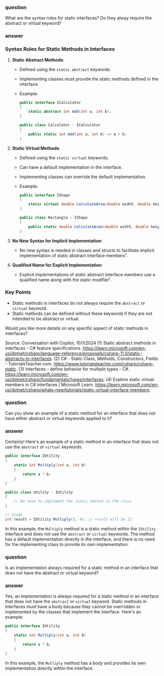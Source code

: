 ### question

What are the syntax rules for static interfaces? Do they alway require the abstract or virtual keyword?

### answer

### Syntax Rules for Static Methods in Interfaces

1. **Static Abstract Methods**:

   - Defined using the `static abstract` keywords.
   - Implementing classes must provide the static methods defined in the interface.
   - Example:

     ```csharp
     public interface ICalculator
     {
         static abstract int Add(int a, int b);
     }

     public class Calculator : ICalculator
     {
         public static int Add(int a, int b) => a + b;
     }
     ```

2. **Static Virtual Methods**:

   - Defined using the `static virtual` keywords.
   - Can have a default implementation in the interface.
   - Implementing classes can override the default implementation.
   - Example:

     ```csharp
     public interface IShape
     {
         static virtual double CalculateArea(double width, double height) => width * height;
     }

     public class Rectangle : IShape
     {
         public static double CalculateArea(double width, double height) => width * height;
     }
     ```

3. **No New Syntax for Implicit Implementation**:

   - No new syntax is needed in classes and structs to facilitate implicit implementation of static abstract interface members¹.

4. **Qualified Name for Explicit Implementation**:
   - Explicit implementations of static abstract interface members use a qualified name along with the static modifier¹.

### Key Points

- Static methods in interfaces do not always require the `abstract` or `virtual` keyword.
- Static methods can be defined without these keywords if they are not intended to be abstract or virtual.

Would you like more details on any specific aspect of static methods in interfaces?

Source: Conversation with Copilot, 10/1/2024
(1) Static abstract methods in interfaces - C# feature specifications. https://learn.microsoft.com/en-us/dotnet/csharp/language-reference/proposals/csharp-11.0/static-abstracts-in-interfaces.
(2) C# - Static Class, Methods, Constructors, Fields - TutorialsTeacher.com. https://www.tutorialsteacher.com/csharp/csharp-static.
(3) Interfaces - define behavior for multiple types - C#. https://learn.microsoft.com/en-us/dotnet/csharp/fundamentals/types/interfaces.
(4) Explore static virtual members in C# interfaces | Microsoft Learn. https://learn.microsoft.com/en-us/dotnet/csharp/whats-new/tutorials/static-virtual-interface-members.

### question

Can you show an example of a static method for an interface that does not have either abstract or virtual keywords applied to it?

### answer

Certainly! Here's an example of a static method in an interface that does not use the `abstract` or `virtual` keywords:

```csharp
public interface IUtility
{
    static int Multiply(int a, int b)
    {
        return a * b;
    }
}

public class Utility : IUtility
{
    // No need to implement the static method in the class
}

// Usage
int result = IUtility.Multiply(3, 4); // result will be 12
```

In this example, the `Multiply` method is a static method within the `IUtility` interface and does not use the `abstract` or `virtual` keywords. The method has a default implementation directly in the interface, and there is no need for the implementing class to provide its own implementation.

### question

Is an implementation always required for a static method in an interface that does not have the abstract or virtual keyword?

### answer

Yes, an implementation is always required for a static method in an interface that does not have the `abstract` or `virtual` keyword. Static methods in interfaces must have a body because they cannot be overridden or implemented by the classes that implement the interface. Here's an example:

```csharp
public interface IUtility
{
    static int Multiply(int a, int b)
    {
        return a * b;
    }
}
```

In this example, the `Multiply` method has a body and provides its own implementation directly within the interface.
